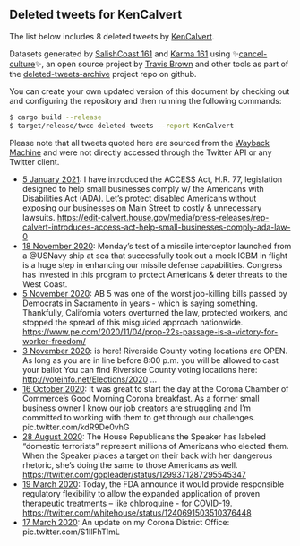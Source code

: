## Deleted tweets for KenCalvert

The list below includes 8 deleted tweets by
[KenCalvert](https://twitter.com/KenCalvert).



Datasets generated by [SalishCoast 161](https://twitter.com/SalishCoastA) and [Karma 161](https://twitter.com/KarmaOneSixOne)
using ✨[cancel-culture](https://github.com/travisbrown/cancel-culture)✨, an open source project by [Travis Brown](https://twitter.com/travisbrown) 
and other tools as part of the [deleted-tweets-archive](https://github.com/salcoast/deleted-tweets-archive/) project repo on github.

You can create your own updated version of this document by checking out and configuring the
repository and then running the following commands:

```bash
$ cargo build --release
$ target/release/twcc deleted-tweets --report KenCalvert
```

Please note that all tweets quoted here are sourced from the
[Wayback Machine](https://web.archive.org) and were not directly accessed through the Twitter API or
any Twitter client.

* [ 5 January 2021](https://web.archive.org/web/20210105162745/https://twitter.com/KenCalvert/status/1346493440574386176): I have introduced the ACCESS Act, H.R. 77, legislation designed to help small businesses comply w/ the Americans with Disabilities Act (ADA). Let’s protect disabled Americans without exposing our businesses on Main Street to costly & unnecessary lawsuits.  https://edit-calvert.house.gov/media/press-releases/rep-calvert-introduces-access-act-help-small-businesses-comply-ada-law-0
* [18 November 2020](https://web.archive.org/web/20201118193316/https://twitter.com/KenCalvert/status/1329145309759299584): Monday’s test of a missile interceptor launched from a  @USNavy  ship at sea that successfully took out a mock ICBM in flight is a huge step in enhancing our missile defense capabilities. Congress has invested in this program to protect Americans & deter threats to the West Coast.
* [ 5 November 2020](https://web.archive.org/web/20201105192429/https://twitter.com/KenCalvert/status/1324432298599612416): AB 5 was one of the worst job-killing bills passed by Democrats in Sacramento in years - which is saying something. Thankfully, California voters overturned the law, protected workers, and stopped the spread of this misguided approach nationwide. https://www.pe.com/2020/11/04/prop-22s-passage-is-a-victory-for-worker-freedom/
* [ 3 November 2020](https://web.archive.org/web/20201103154914/https://twitter.com/KenCalvert/status/1323653367881629697): is here! Riverside County voting locations are OPEN.   As long as you are in line before 8:00 p.m. you will be allowed to cast your ballot  You can find Riverside County voting locations here:  http://voteinfo.net/Elections/2020 …
* [16 October 2020](https://web.archive.org/web/20201016165657/https://twitter.com/KenCalvert/status/1317147443713093632): It was great to start the day at the Corona Chamber of Commerce’s Good Morning Corona breakfast. As a former small business owner I know our job creators are struggling and I’m committed to working with them to get through our challenges. pic.twitter.com/kdR9De0vhG
* [28 August 2020](https://web.archive.org/web/20200828170419/https://twitter.com/KenCalvert/status/1299392219976142849): The House Republicans the Speaker has labeled “domestic terrorists” represent millions of Americans who elected them. When the Speaker places a target on their back with her dangerous rhetoric, she’s doing the same to those Americans as well. https://twitter.com/gopleader/status/1299371287295545347
* [19 March 2020](https://web.archive.org/web/20200320005946/https://twitter.com/KenCalvert/status/1240745155751055361): Today, the FDA announce it would provide responsible regulatory flexibility to allow the expanded application of proven therapeutic treatments – like chloroquine - for COVID-19. https://twitter.com/whitehouse/status/1240691503510376448
* [17 March 2020](https://web.archive.org/web/20200317051416/https://twitter.com/KenCalvert/status/1239779165315817474): An update on my Corona District Office: pic.twitter.com/S1IlFhTImL
